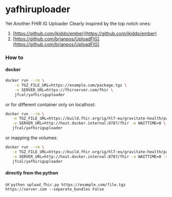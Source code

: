 # yafhiruploader

Yet Another FHIR IG Uploader
Clearly inspired by the top notch ones:
1. [https://github.com/jkiddo/ember](https://github.com/jkiddo/ember)
2. [https://github.com/brianpos/UploadFIG](https://github.com/brianpos/UploadFIG)

### How to

#### docker 
```bash
docker run --rm \
    -e TGZ_FILE_URL=https://example.com/package.tgz \
    -e SERVER_URL=https://fhirserver.com/fhir \
    jfcal/yafhiriguploader
```
 or for different container only on localhost:
 ```bash
docker run --rm \
    -e TGZ_FILE_URL=https://build.fhir.org/ig/hl7-eu/gravitate-health/package.tgz \
    -e SERVER_URL=http://host.docker.internal:8787/fhir -e WAITTIME=0 \
    jfcal/yafhiriguploader
```

or mapping the volumes:
 ```bash
docker run --rm \
    -e TGZ_FILE_URL=https://build.fhir.org/ig/hl7-eu/gravitate-health/package.tgz \
    -e SERVER_URL=http://host.docker.internal:8787/fhir -e WAITTIME=0 -v ./fhir-output:/app/output \
    jfcal/yafhiriguploader
```


#### directly from the python
or 
```python upload_fhir.py https://example.com/file.tgz https://server.com --separate_bundles False```

